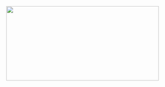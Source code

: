 <img width="90%" height="200px" src="https://github-readme-stats.vercel.app/api/top-langs/?username=Umaralikhon&layout=compact&hide_border=true&title_color=00bfbf&text_color=00bfbf&bg_color=0d1117" />
</div>
